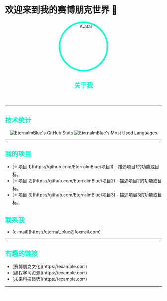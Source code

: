 # 欢迎来到我的赛博朋克世界 🌌

<p align="center">
    <a href="http://eternalblue.fun" target="_blank">
    <img src="http://eternalblue.fun/logo.jpg" alt="Avatar" width="150" 
         style="border-radius: 50%; border: 5px solid #00ffcc; transition: transform 0.3s;">
    </a>
</p>

<h2 align="center" style="color: #00ffcc;">关于我</h2>
<p align="center" style="color: #ffffff;">你好！我是一名热爱科技和未来主义的开发者。期待与你交流！</p>

---

<h2 style="color: #00ffcc;">技术统计</h2>

<p align="center">
<img src="https://github-readme-stats.vercel.app/api?username=EternalmBlue&show_icons=true&theme=radical" alt="EternalmBlue's GitHub Stats" />
<img src="https://github-readme-stats.vercel.app/api/top-langs/?username=EternalmBlue&layout=compact&theme=radical" alt="EternalmBlue's Most Used Languages" />
</p>

---

<h2 style="color: #00ffcc;">我的项目</h2>
<ul>
    <li>[⭐ 项目 1](https://github.com/EternalmBlue/项目1) - 描述项目1的功能或目标。</li>
    <li>[⭐ 项目 2](https://github.com/EternalmBlue/项目2) - 描述项目2的功能或目标。</li>
    <li>[⭐ 项目 3](https://github.com/EternalmBlue/项目3) - 描述项目3的功能或目标。</li>
</ul>

<h2 style="color: #00ffcc;">联系我</h2>
<ul>
    <li>[e-mail](https://eternal_blue@foxmail.com)</li>
</ul>

---

<h2 style="color: #00ffcc;">有趣的链接</h2>
<ul>
    <li>[赛博朋克文化](https://example.com)</li>
    <li>[编程学习资源](https://example.com)</li>
    <li>[未来科技趋势](https://example.com)</li>
</ul>

---

<p style="color: #ffffff;">感谢你访问我的主页！期待与你的交流与合作。🚀</p>

<style>
    img:hover {
        transform: scale(1.1); /* 当鼠标悬停时略微放大图标 */
        transition: transform 0.3s; /* 平滑过渡效果 */
    }
</style>

